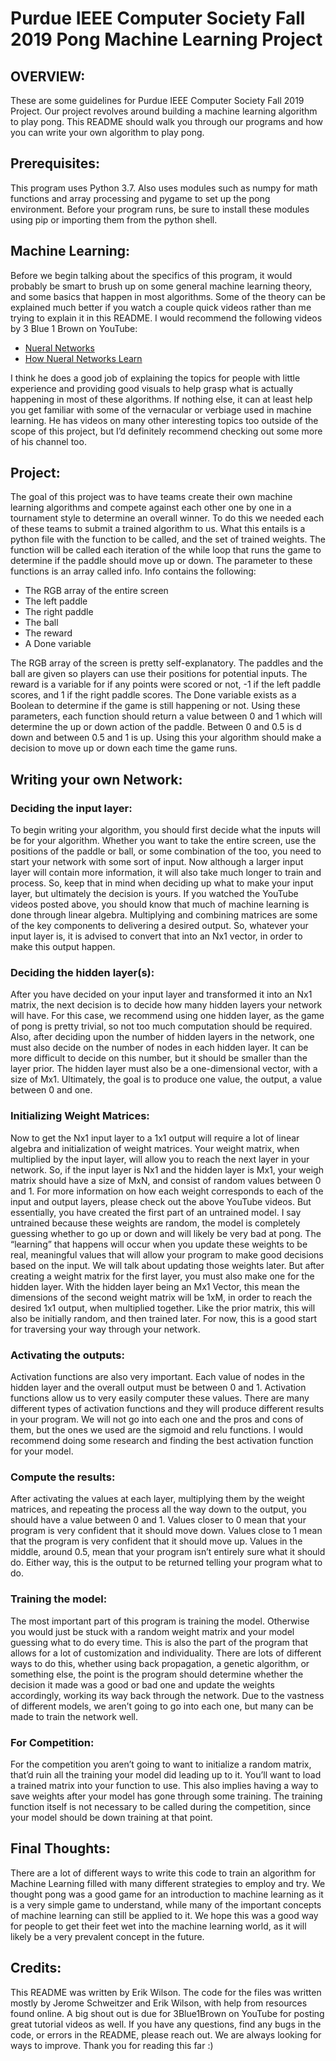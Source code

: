 # Purdue IEEE Computer Society Fall 2019 Pong Machine Learning Project
## OVERVIEW:
These are some guidelines for Purdue IEEE Computer Society Fall 2019 Project. Our project revolves around building a machine learning algorithm to play pong. This README should walk you through our programs and how you can write your own algorithm to play pong.

## Prerequisites:
This program uses Python 3.7. Also uses modules such as numpy for math functions and array processing and pygame to set up the pong environment. Before your program runs, be sure to install these modules using pip or importing them from the python shell. 

## Machine Learning:
Before we begin talking about the specifics of this program, it would probably be smart to brush up on some general machine learning theory, and some basics that happen in most algorithms. Some of the theory can be explained much better if you watch a couple quick videos rather than me trying to explain it in this README. I would recommend the following videos by 3 Blue 1 Brown on YouTube:
- [Nueral Networks](https://youtu.be/aircAruvnKk)
- [How Nueral Networks Learn](https://youtu.be/IHZwWFHWa-w)

I think he does a good job of explaining the topics for people with little experience and providing good visuals to help grasp what is actually happening in most of these algorithms. If nothing else, it can at least help you get familiar with some of the vernacular or verbiage used in machine learning. He has videos on many other interesting topics too outside of the scope of this project, but I’d definitely recommend checking out some more of his channel too. 

## Project:
The goal of this project was to have teams create their own machine learning algorithms and compete against each other one by one in a tournament style to determine an overall winner. To do this we needed each of these teams to submit a trained algorithm to us. What this entails is a python file with the function to be called, and the set of trained weights. The function will be called each iteration of the while loop that runs the game to determine if the paddle should move up or down. The parameter to these functions is an array called info. Info contains the following:
- The RGB array of the entire screen
- The left paddle
- The right paddle
- The ball
- The reward
- A Done variable

The RGB array of the screen is pretty self-explanatory. The paddles and the ball are given so players can use their positions for potential inputs. The reward is a variable for if any points were scored or not, -1 if the left paddle scores, and 1 if the right paddle scores. The Done variable exists as a Boolean to determine if the game is still happening or not. Using these parameters, each function should return a value between 0 and 1 which will determine the up or down action of the paddle. Between 0 and 0.5 is d down and between 0.5 and 1 is up. Using this your algorithm should make a decision to move up or down each time the game runs.

## Writing your own Network:
### Deciding the input layer:
To begin writing your algorithm, you should first decide what the inputs will be for your algorithm. Whether you want to take the entire screen, use the positions of the paddle or ball, or some combination of the too, you need to start your network with some sort of input. Now although a larger input layer will contain more information, it will also take much longer to train and process. So, keep that in mind when deciding up what to make your input layer, but ultimately the decision is yours.
If you watched the YouTube videos posted above, you should know that much of machine learning is done through linear algebra. Multiplying and combining matrices are some of the key components to delivering a desired output. So, whatever your input layer is, it is advised to convert that into an Nx1 vector, in order to make this output happen. 
### Deciding the hidden layer(s):
After you have decided on your input layer and transformed it into an Nx1 matrix, the next decision is to decide how many hidden layers your network will have. For this case, we recommend using one hidden layer, as the game of pong is pretty trivial, so not too much computation should be required. Also, after deciding upon the number of hidden layers in the network, one must also decide on the number of nodes in each hidden layer. It can be more difficult to decide on this number, but it should be smaller than the layer prior. The hidden layer must also be a one-dimensional vector, with a size of Mx1. Ultimately, the goal is to produce one value, the output, a value between 0 and one.
### Initializing Weight Matrices:
Now to get the Nx1 input layer to a 1x1 output will require a lot of linear algebra and initialization of weight matrices. Your weight matrix, when multiplied by the input layer, will allow you to reach the next layer in your network. So, if the input layer is Nx1 and the hidden layer is Mx1, your weigh matrix should have a size of MxN, and consist of random values between 0 and 1. For more information on how each weight corresponds to each of the input and output layers, please check out the above YouTube videos. But essentially, you have created the first part of an untrained model. I say untrained because these weights are random, the model is completely guessing whether to go up or down and will likely be very bad at pong. The “learning” that happens will occur when you update these weights to be real, meaningful values that will allow your program to make good decisions based on the input. We will talk about updating those weights later. But after creating a weight matrix for the first layer, you must also make one for the hidden layer. With the hidden layer being an Mx1 Vector, this mean the dimensions of the second weight matrix will be 1xM, in order to reach the desired 1x1 output, when multiplied together. Like the prior matrix, this will also be initially random, and then trained later. For now, this is a good start for traversing your way through your network.
### Activating the outputs:
Activation functions are also very important. Each value of nodes in the hidden layer and the overall output must be between 0 and 1. Activation functions allow us to very easily computer these values. There are many different types of activation functions and they will produce different results in your program. We will not go into each one and the pros and cons of them, but the ones we used are the sigmoid and relu functions. I would recommend doing some research and finding the best activation function for your model.
### Compute the results:
After activating the values at each layer, multiplying them by the weight matrices, and repeating the process all the way down to the output, you should have a value between 0 and 1. Values closer to 0 mean that your program is very confident that it should move down. Values close to 1 mean that the program is very confident that it should move up. Values in the middle, around 0.5, mean that your program isn’t entirely sure what it should do. Either way, this is the output to be returned telling your program what to do.
### Training the model:
The most important part of this program is training the model. Otherwise you would just be stuck with a random weight matrix and your model guessing what to do every time. This is also the part of the program that allows for a lot of customization and individuality. There are lots of different ways to do this, whether using back propagation, a genetic algorithm, or something else, the point is the program should determine whether the decision it made was a good or bad one and update the weights accordingly, working its way back through the network. Due to the vastness of different models, we aren’t going to go into each one, but many can be made to train the network well. 
### For Competition:
For the competition you aren’t going to want to initialize a random matrix, that’d ruin all the training your model did leading up to it. You’ll want to load a trained matrix into your function to use. This also implies having a way to save weights after your model has gone through some training. The training function itself is not necessary to be called during the competition, since your model should be down training at that point.

## Final Thoughts:
There are a lot of different ways to write this code to train an algorithm for Machine Learning filled with many different strategies to employ and try. We thought pong was a good game for an introduction to machine learning as it is a very simple game to understand, while many of the important concepts of machine learning can still be applied to it. We hope this was a good way for people to get their feet wet into the machine learning world, as it will likely be a very prevalent concept in the future.
## Credits:
This README was written by Erik Wilson. The code for the files was written mostly by Jerome Schweitzer and Erik Wilson, with help from resources found online. A big shout out is due for 3Blue1Brown on YouTube for posting great tutorial videos as well. If you have any questions, find any bugs in the code, or errors in the README, please reach out. We are always looking for ways to improve. Thank you for reading this far :)
